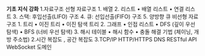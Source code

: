  **기초 지식 강화**
	1.자료구조
		선형 자료구조
			1.	배열
			2.	리스트
			•	배열 리스트
			•	연결 리스트
			3.	스택: 후입선출(LIFO) 구조
			4.	큐: 선입선출(FIFO) 구조
			5. 양방향 큐 
		비선형 자료구조
			1.	트리
			•	이진 트리
			•	이진 탐색 트리
			2.	그래프
			•	인접 리스트
			•	DFS (깊이 우선 탐색)
			•	BFS (너비 우선 탐색)
			3.	해시 테이블
			•	해시 함수
			•	충돌 해결 기법 (체이닝, 개방 주소법)
	2.시간 복잡도 , 공간 복잡도
	3.TCP/IP
	 HTTP/HTTPS
	 DNS
	 RESTful API 
	 WebSocket
	 도메인


